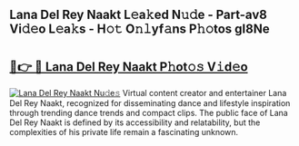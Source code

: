 ## Lana Del Rey Naakt L𝚎a𝚔ed N𝚞𝚍e - Part-av8 Vi𝚍𝚎o L𝚎a𝚔s - H𝚘𝚝 O𝚗𝚕yf𝚊ns P𝚑𝚘tos gI8Ne

# <h2><a href="http://kfdkusd.oniu.top/?m=Lana+Del+Rey+Naakt">🔗👉 🔴 Lana Del Rey Naakt P𝚑ot𝚘𝚜 V𝚒d𝚎o</a></h2>

[![Lana Del Rey Naakt Nu𝚍e𝚜](https://i.imgur.com/0qMVB7G.gif)](http://kfdkusd.oniu.top/?m=Lana+Del+Rey+Naakt)
Virtual content creator and entertainer Lana Del Rey Naakt, recognized for disseminating dance and lifestyle inspiration through trending dance trends and compact clips. The public face of Lana Del Rey Naakt is defined by its accessibility and relatability, but the complexities of his private life remain a fascinating unknown.  
